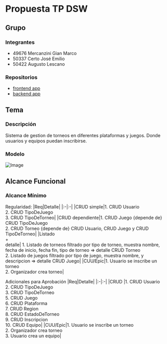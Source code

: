 # Propuesta TP DSW

## Grupo

### Integrantes

- 49676 Mercanzini Gian Marco
- 50337 Certo José Emilio
- 50422 Augusto Lescano

### Repositorios

- [frontend app](https://github.com/Augusto-Lescano/frontend-dsw)
- [backend app](https://github.com/Augusto-Lescano/backend-dsw)

## Tema

### Descripción

Sistema de gestion de torneos en diferentes plataformas y juegos. Donde usuarios y equipos puedan inscribirse.

### Modelo

![Image](https://github.com/user-attachments/assets/a5907095-e36f-4d32-a3ad-a059c7a0f4bd)

## Alcance Funcional

### Alcance Mínimo

Regularidad:
|Req|Detalle|
|:-|:-|
|CRUD simple|1. CRUD Usuario<br>2. CRUD TipoDeJuego <br>3. CRUD TipoDeTorneo|
|CRUD dependiente|1. CRUD Juego {depende de} CRUD TipoDeJuego <br>2. CRUD Torneo {depende de} CRUD Usuario, CRUD Juego y CRUD TipoDeTorneo|
|Listado<br>+<br>detalle| 1. Listado de torneos filtrado por tipo de torneo, muestra nombre, fecha de inicio, fecha fin, tipo de torneo => detalle CRUD Torneo<br> 2. Listado de juegos filtrado por tipo de juego, muestra nombre, y descripcion => detalle CRUD Juego|
|CUU/Epic|1. Usuario se inscribe un torneo<br>2. Organizador crea torneo|

Adicionales para Aprobación
|Req|Detalle|
|:-|:-|
|CRUD |1. CRUD Usuario<br>2. CRUD TipoDeJuego <br>3. CRUD TipoDeTorneo<br> 5. CRUD Juego <br> 6. CRUD Plataforma <br> 7. CRUD Region <br> 8. CRUD EstadoDeTorneo <br> 9. CRUD Inscripcion <br> 10. CRUD Equipo|
|CUU/Epic|1. Usuario se inscribe un torneo<br>2. Organizador crea torneo <br> 3. Usuario crea un equipo|
